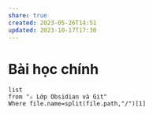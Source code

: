 ```yaml
---
share: true
created: 2023-05-26T14:51
updated: 2023-10-17T17:30
---
```

# Bài học chính
```dataview
list 
from "⚔️ Lớp Obsidian và Git" 
Where file.name=split(file.path,"/")[1] 
```


